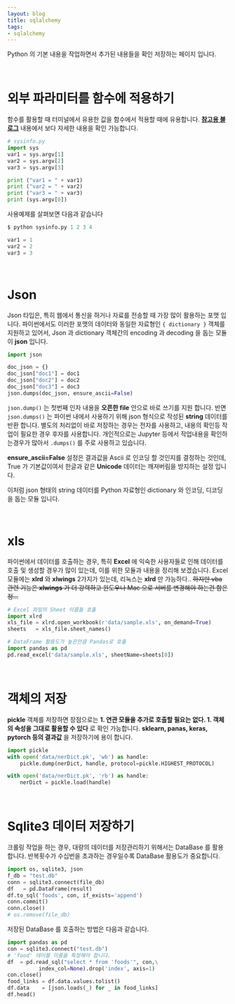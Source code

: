 ```yaml
---
layout: blog
title: sqlalchemy
tags:
- sqlalchemy
---
```


Python 의 기본 내용을 작업하면서 추가된 내용들을 확인 저장하는 페이지 입니다.

<br/>

# **외부 파라미터를 함수에 적용하기**

함수를 활용할 때 터미널에서 유용한 값을 함수에서 적용할 때에 유용합니다.  **[참고용 블로그](http://ngee.tistory.com/159)** 내용에서 보다 자세한 내용을 확인 가능합니다.

```python
# sysinfo.py
import sys
var1 = sys.argv[1]
var2 = sys.argv[2]
var3 = sys.argv[3]

print ("var1 = " + var1)
print ("var2 = " + var2)
print ("var3 = " + var3)
print (sys.argv[0])
```

사용예제를 살펴보면 다음과 같습니다

```python
$ python sysinfo.py 1 2 3 4

var1 = 1
var2 = 2
var3 = 3
```

<br/>

# **Json**

Json 타입은, 특히 웹에서 통신을 하거나 자료를 전송할 때 가장 많이 활용하는 포맷 입니다. 파이썬에서도 이러한 포맷의 데이터와 동일한 자료형인 `{ dictionary }` 객체를 지원하고 있어서, Json 과 dictionary 객체간의 encoding 과 decoding 을 돕는 모듈이 **json** 입니다.

```python
import json

doc_json = {}
doc_json["doc1"] = doc1
doc_json["doc2"] = doc2
doc_json["doc3"] = doc3
json.dumps(doc_json, ensure_ascii=False)
```

`json.dump()` 는 첫번째 인자 내용을 **오픈한 file** 안으로 바로 쓰기를 지원 합니다. 반면 `json.dumps()` 는 파이썬 내에서 사용하기 위해 json 형식으로 작성된 **string** 데이터를 반환 합니다. 별도의 처리없이 바로 저장하는 경우는 전자를 사용하고, 내용의 확인등 작업이 필요한 경우 후자를 사용합니다. 개인적으로는 Jupyter 등에서 작업내용을 확인하는경우가 많아서 `.dumps()` 를 주로 사용하고 있습니다.

**ensure_ascii=False** 설정은 결과값을 Ascii 로 인코딩 할 것인지를 결정하는 것인데, True 가 기본값이여서 한글과 같은 **Unicode** 데이터는 깨져버림을 방지하는 설정 입니다.

이처럼 json 형태의 string 데이터를 Python 자료형인 dictionary 와 인코딩, 디코딩을 돕는 모듈 입니다.


<br/>

# **xls**

파이썬에서 데이터를 호출하는 경우, 특히 **Excel** 에 익숙한 사용자들로 인해 데이터를 호출 및 생성할 경우가 많이 있는데, 이를 위한 모듈과 내용을 정리해 보겠습니다. Excel 모듈에는 **xlrd** 와 **xlwings** 2가지가 있는데, 리눅스는 **xlrd** 만 가능하다.. <strike>하지만 vba 관련 기능은 **xlwings** 가 더 강력하고 윈도우나 Mac 으로 서버를 변경해야 하는건 함은정... </strike>

```python
# Excel 파일의 Sheet 이름들 호출
import xlrd
xls_file = xlrd.open_workbook(r'data/sample.xls', on_demand=True)
sheets   = xls_file.sheet_names()

# DataFrame 활용도가 높은만큼 Pandas로 호출
import pandas as pd
pd.read_excel('data/sample.xls', sheetName=sheets[0])
```


<br/>

# **객체의 저장**
**pickle** 객체를 저장하면 장점으로는 **1. 연관 모듈을 추가로 호출할 필요는 없다. 1. 객체의 속성을 그대로 활용할 수 있다** 로 확인 가능합니다. **sklearn, panas, keras, pytorch 등의 결과값** 을 저장하기에 용이 합니다.

```python
import pickle
with open('data/nerDict.pk', 'wb') as handle:
    pickle.dump(nerDict, handle, protocol=pickle.HIGHEST_PROTOCOL)

with open('data/nerDict.pk', 'rb') as handle:
    nerDict = pickle.load(handle)
```

<br/>

# **Sqlite3 데이터 저장하기**
크롤링 작업을 하는 경우, 대량의 데이터를 저장관리하기 위해서는 DataBase 를 활용합니다. 반복횟수가 수십번을 초과하는 경우일수록 DataBase 활용도가 중요합니다.

```python
import os, sqlite3, json
f_db = "test.db"
conn = sqlite3.connect(file_db)
df   = pd.DataFrame(result)
df.to_sql('foods', con, if_exists='append')
conn.commit()
conn.close()
# os.remove(file_db)
```

저장된 DataBase 를 호출하는 방법은 다음과 같습니다.

```python
import pandas as pd
con = sqlite3.connect("test.db")
# 'food' 테이블 이름을 특정해야 합니다.
df  = pd.read_sql("select * from 'foods'", con,\
          index_col=None).drop('index', axis=1)
con.close()
food_links = df.data.values.tolist()
df.data    = [json.loads(_) for _ in food_links]
df.head()
```